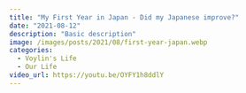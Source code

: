 ```yaml
---
title: "My First Year in Japan - Did my Japanese improve?"
date: "2021-08-12"
description: "Basic description"
image: /images/posts/2021/08/first-year-japan.webp
categories:
  - Voylin's Life
  - Our Life
video_url: https://youtu.be/OYFY1h8ddlY
---
```


